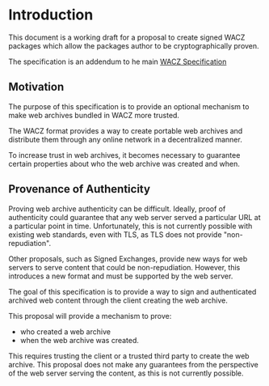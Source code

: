 # Introduction

This document is a working draft for a proposal to create signed WACZ packages which allow the packages author to be cryptographically proven.

The specification is an addendum to he main [WACZ Specification](https://webrecorder.github.io/wacz-spec/)

## Motivation

The purpose of this specification is to provide an optional mechanism to make web archives bundled in WACZ more trusted.

The WACZ format provides a way to create portable web archives and distribute them through any online network in a decentralized manner.

To increase trust in web archives, it becomes necessary to guarantee certain properties about who the web archive was created and when.

## Provenance of Authenticity

Proving web archive authenticity can be difficult. Ideally, proof of authenticity could guarantee that any web server served a particular URL at a particular point in time.
Unfortunately, this is not currently possible with existing web standards, even with TLS, as TLS does not provide "non-repudiation".

Other proposals, such as Signed Exchanges, provide new ways for web servers to serve content that could be non-repudiation. However, this introduces a new format
and must be supported by the web server.

The goal of this specification is to provide a way to sign and authenticated archived web content through the client creating the web archive.

This proposal will provide a mechanism to prove:
- who created a web archive
- when the web archive was created.

This requires trusting the client or a trusted third party to create the web archive. This proposal does not make any guarantees from the perspective of the web server serving the content,
as this is not currently possible.
